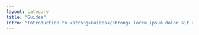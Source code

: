 ```yaml
---
layout: category
title: "Guides"
intro: "Introduction to <strong>Guides</strong> lorem ipsum dolor sit amet"
---
```

